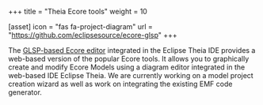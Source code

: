 +++
title = "Theia Ecore tools"
weight = 10

[asset]
  icon = "fas fa-project-diagram"
  url = "https://github.com/eclipsesource/ecore-glsp"
+++

The <a href="https://github.com/eclipsesource/ecore-glsp">GLSP-based Ecore editor</a> integrated in the Eclipse Theia IDE provides a web-based version of the popular Ecore tools. It allows you to graphically create and modify Ecore Models using a diagram editor integrated in the web-based IDE Eclipse Theia. We are currently working on a model project creation wizard as well as work on integrating the existing EMF code generator.
